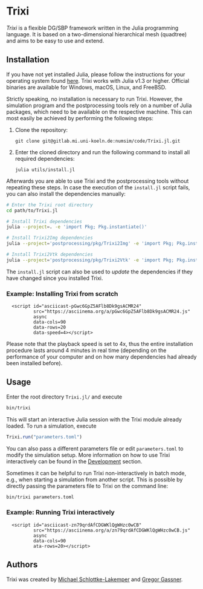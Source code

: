 # Trixi

*Trixi* is a flexible DG/SBP framework written in the Julia programming
language. It is based on a two-dimensional hierarchical mesh (quadtree) and aims
to be easy to use and extend.


## Installation
If you have not yet installed Julia, please follow the instructions for your
operating system found [here](https://julialang.org/downloads/platform/). Trixi
works with Julia v1.3 or higher.
Official binaries are available for Windows, macOS, Linux, and FreeBSD.

Strictly speaking, no installation is necessary to run Trixi. However, the
simulation program and the postprocessing tools rely on a number of Julia
packages, which need to be available on the respective machine. This can most
easily be achieved by performing the following steps:

  1. Clone the repository:
     ```
     git clone git@gitlab.mi.uni-koeln.de:numsim/code/Trixi.jl.git
     ```
  2. Enter the cloned directory and run the following command to install all
     required dependencies:
     ```
     julia utils/install.jl
     ```

Afterwards you are able to use Trixi and the postprocessing tools without
repeating these steps. In case the execution of the `install.jl` script fails,
you can also install the dependencies manually:
```bash
# Enter the Trixi root directory
cd path/to/Trixi.jl

# Install Trixi dependencies
julia --project=. -e 'import Pkg; Pkg.instantiate()'

# Install Trixi2Img dependencies
julia --project='postprocessing/pkg/Trixi2Img' -e 'import Pkg; Pkg.instantiate()'

# Install Trixi2Vtk dependencies
julia --project='postprocessing/pkg/Trixi2Vtk' -e 'import Pkg; Pkg.instantiate()'
```
The `install.jl` script can also be used to *update* the dependencies if they have
changed since you installed Trixi.

### Example: Installing Trixi from scratch
```@raw html
  <script id="asciicast-pGwc6GpZ5AFlb8Dk9gsACMR24"
          src="https://asciinema.org/a/pGwc6GpZ5AFlb8Dk9gsACMR24.js"
          async
          data-cols=90
          data-rows=20
          data-speed=4></script>
```
Please note that the playback speed is set to 4x, thus the entire installation
procedure lasts around 4 minutes in real time (depending on the performance of
your computer and on how many dependencies had already been installed before).


## Usage
Enter the root directory `Trixi.jl/` and execute
```bash
bin/trixi
```
This will start an interactive Julia session with the Trixi module already
loaded. To run a simulation, execute
```julia
Trixi.run("parameters.toml")
```
You can also pass a different parameters file or edit `parameters.toml` to
modify the simulation setup.
More information on how to use Trixi interactively can be found in the
[Development](@ref) section.

Sometimes it can be helpful to run Trixi non-interactively in batch mode, e.g., when starting
a simulation from another script. This is possible by directly passing the
parameters file to Trixi on the command line:
```bash
bin/trixi parameters.toml
```

### Example: Running Trixi interactively
```@raw html
  <script id="asciicast-zn79qrdAfCDGWKlQgWHzc0wCB"
          src="https://asciinema.org/a/zn79qrdAfCDGWKlQgWHzc0wCB.js"
          async
          data-cols=90
          ata-rows=20></script>
```


## Authors
Trixi was created by
[Michael Schlottke-Lakemper](https://www.mi.uni-koeln.de/NumSim/schlottke-lakemper) and
[Gregor Gassner](https://www.mi.uni-koeln.de/NumSim/gregor-gassner).

